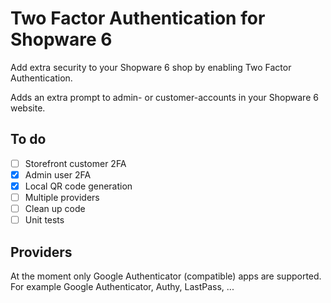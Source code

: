 # Two Factor Authentication for Shopware 6

Add extra security to your Shopware 6 shop by enabling Two Factor Authentication.

Adds an extra prompt to admin- or customer-accounts in your Shopware 6 website.

## To do
 - [ ] Storefront customer 2FA
 - [x] Admin user 2FA
 - [x] Local QR code generation
 - [ ] Multiple providers
 - [ ] Clean up code
 - [ ] Unit tests

## Providers
At the moment only Google Authenticator (compatible) apps are supported. 
For example Google Authenticator, Authy, LastPass, ...
